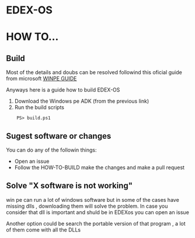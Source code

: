 # EDEX-OS
# HOW TO...

## Build

Most of the details and doubs can be resolved followind this
oficial guide from microsoft 
[WINPE GUIDE](https://docs.microsoft.com/en-us/windows-hardware/get-started/adk-install)

Anyways here is a guide how to build EDEX-OS

1. Download the Windows pe ADK (from the previous link)
2. Run the build scripts

```
    PS> build.ps1
```



## Sugest software or changes

You can do any of the followin things:
- Open an issue 
- Follow the HOW-TO-BUILD make the changes and make a pull request

## Solve "X software is not working"

win pe can run a lot of windows software but in some of the cases have missing dlls , downloading them will solve the problem.
In case you consider that dll is important and shuld be in EDEXos you can open an issue

Another option could be search the portable version of that program , a lot of them come with all the DLLs 



